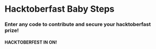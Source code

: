 # Hacktoberfast Baby Steps

<h3> Enter any code to contribute and secure your hacktoberfast prize! </h3>

#### HACKTOBERFEST IN ON!
